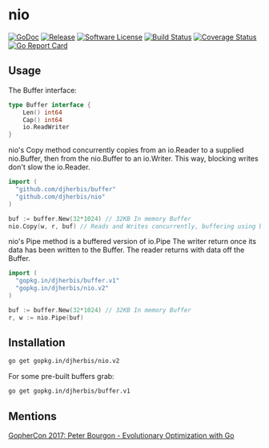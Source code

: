 nio 
==========

[![GoDoc](https://godoc.org/github.com/djherbis/nio?status.svg)](https://godoc.org/github.com/djherbis/nio) 
[![Release](https://img.shields.io/github/release/djherbis/nio.svg)](https://github.com/djherbis/nio/releases/latest)
[![Software License](https://img.shields.io/badge/license-MIT-brightgreen.svg)](LICENSE.txt)
[![Build Status](https://travis-ci.org/djherbis/nio.svg)](https://travis-ci.org/djherbis/nio)
[![Coverage Status](https://coveralls.io/repos/djherbis/nio/badge.svg?branch=master)](https://coveralls.io/r/djherbis/nio?branch=master)
[![Go Report Card](https://goreportcard.com/badge/github.com/djherbis/nio)](https://goreportcard.com/report/github.com/djherbis/nio)

Usage
-----

The Buffer interface:

```go
type Buffer interface {
	Len() int64
	Cap() int64
	io.ReadWriter
}

```

nio's Copy method concurrently copies from an io.Reader to a supplied nio.Buffer, 
then from the nio.Buffer to an io.Writer. This way, blocking writes don't slow the io.Reader.

```go
import (
  "github.com/djherbis/buffer"
  "github.com/djherbis/nio"
)

buf := buffer.New(32*1024) // 32KB In memory Buffer
nio.Copy(w, r, buf) // Reads and Writes concurrently, buffering using buf.
```

nio's Pipe method is a buffered version of io.Pipe
The writer return once its data has been written to the Buffer.
The reader returns with data off the Buffer.

```go
import (
  "gopkg.in/djherbis/buffer.v1"
  "gopkg.in/djherbis/nio.v2"
)

buf := buffer.New(32*1024) // 32KB In memory Buffer
r, w := nio.Pipe(buf)
```

Installation
------------
```sh
go get gopkg.in/djherbis/nio.v2
```

For some pre-built buffers grab:
```sh
go get gopkg.in/djherbis/buffer.v1
```

Mentions
------------
[GopherCon 2017: Peter Bourgon - Evolutionary Optimization with Go](https://www.youtube.com/watch?v=ha8gdZ27wMo&start=2077&end=2140)
